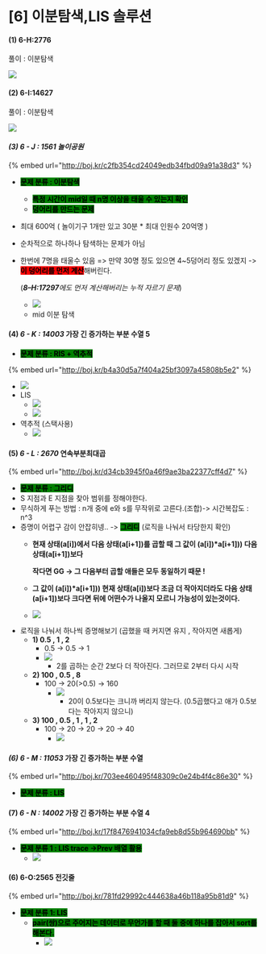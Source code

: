 # \[6] 이분탐색,LIS 솔루션

#### (1) 6-H:2776

풀이 : 이분탐색

![](<../.gitbook/assets/image (6) (1) (1).png>)

#### (2) 6-I:14627

풀이 : 이분탐색

![](<../.gitbook/assets/image (7) (1) (1).png>)

#### _(3) 6 - J : 1561 놀이공원_&#x20;

{% embed url="http://boj.kr/c2fb354cd24049edb34fbd09a91a38d3" %}

* <mark style="background-color:green;">**문제 분류 : 이분탐색**</mark>
  * <mark style="background-color:green;">**특정 시간이 mid일 때 n명 이상을 태울 수 있는지 확인**</mark>
  * <mark style="background-color:green;">**덩어리를 만드는 문제**</mark>
* 최대 600억 ( 놀이기구 1개만 있고 30분 \* 최대 인원수 20억명 )
* 순차적으로 하나하나 탐색하는 문제가 아님
*   한번에 7명을 태울수 있음 => 만약 30명 정도 있으면 4\~5덩어리 정도 있겠지 -> <mark style="background-color:red;">**이 덩어리를 먼저 계산**</mark>해버린다.

    (_**8–H:17297**에도 먼저 계산해버리는 누적 자르기 문제_)

    * ![](<../.gitbook/assets/image (27).png>)
    * mid 이분 탐색

#### (4) _6 - K : 14003_ 가장 긴 증가하는 부분 수열 5

* <mark style="background-color:green;">**문제 분류 : RIS + 역추적**</mark>

{% embed url="http://boj.kr/b4a30d5a7f404a25bf3097a45808b5e2" %}

* ![](<../.gitbook/assets/image (40).png>)
* LIS&#x20;
  * ![](<../.gitbook/assets/image (37).png>)
  * ![](<../.gitbook/assets/image (38).png>)
* 역추적 (스택사용)
  * ![](<../.gitbook/assets/image (39).png>)

#### (5) _6 - L : 2670_ 연속부분최대곱

{% embed url="http://boj.kr/d34cb3945f0a46f9ae3ba22377cff4d7" %}

* <mark style="background-color:green;">**문제 분류 : 그리디**</mark>
* S 지점과 E 지점을 찾아 범위를 정해야한다.
* 무식하게 푸는 방법 : n개 중에 e와 s를 무작위로 고른다.(조합)-> 시간복잡도 : n^3
* 증명이 어렵구 감이 안잡히넹.. -> <mark style="background-color:green;">**그리디**</mark> (로직을 나눠서 타당한지 확인)
  *   **현재 상태(a\[i])에서 다음 상태(a\[i+1])를 곱할 때 그 값이 (a\[i])\*a\[i+1])) 다음 상태(a\[i+1])보다**

      **작다면 GG -> 그 다음부터 곱할 애들은 모두 동일하기 때문 !**
  * **그 값이 (a\[i])\*a\[i+1])) 현재 상태(a\[i])보다 조금 더 작아지더라도 다음 상태(a\[i+1])보다 크다면 뒤에 어떤수가 나올지 모르니 가능성이 있는것이다.**
  * ![](<../.gitbook/assets/image (7) (1).png>)
* 로직을 나눠서 하나씩 증명해보기 (곱했을 때 커지면 유지 , 작아지면 새롭게)
  * **1) 0.5 , 1 ,  2**
    * 0.5 -> 0.5 -> 1
    * ![](<../.gitbook/assets/image (3) (1) (1).png>)
      * 2를 곱하는 순간 2보다 더 작아진다. 그러므로 2부터 다시 시작
  * **2) 100 , 0.5 , 8**
    * 100 -> 20(>0.5) -> 160
      * ![](<../.gitbook/assets/image (6) (1).png>)
        * 20이 0.5보다는 크니까 버리지 않는다. (0.5곱했다고 애가 0.5보다는 작아지지 않으니)
  * **3) 100 , 0.5 , 1 , 1 , 2**
    * 100 -> 20 -> 20 -> 20 -> 40
      * ![](<../.gitbook/assets/image (5) (1).png>)

#### _(6) 6 - M : 11053_ 가장 긴 증가하는 부분 수열

{% embed url="http://boj.kr/703ee460495f48309c0e24b4f4c86e30" %}

* <mark style="background-color:green;">**문제 분류 :  LIS**</mark>

#### (7) _6 - N : 14002_ 가장 긴 증가하는 부분 수열 4

{% embed url="http://boj.kr/17f8476941034cfa9eb8d55b964690bb" %}

* <mark style="background-color:green;">**문제 분류 1 : LIS trace ->Prev 배열 활용**</mark>
  * ![](<../.gitbook/assets/image (70).png>)

#### (6) 6-O:2565 전깃줄

{% embed url="http://boj.kr/781fd29992c444638a46b118a95b81d9" %}

* <mark style="background-color:green;">**문제 분류 1: LIS**</mark>
  * <mark style="background-color:green;">**pair(쌍)으로 주어지는 데이터로 무언가를 할 때 둘 중에 하나를 잡아서 sort를 해본다.**</mark>
    * ![](<../.gitbook/assets/image (83).png>)
